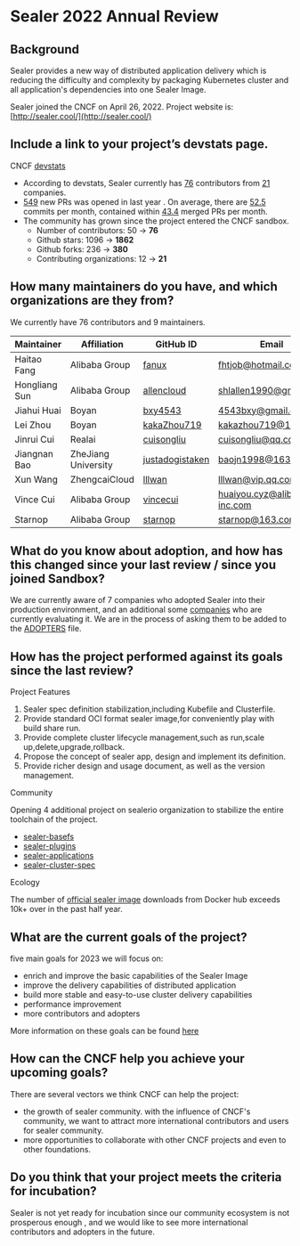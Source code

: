 # Sealer 2022 Annual Review

## Background

Sealer provides a new way of distributed application delivery which is reducing the difficulty and complexity by
packaging Kubernetes cluster and all application's dependencies into one Sealer Image.

Sealer joined the CNCF on April 26, 2022. Project website is: [http://sealer.cool/](http://sealer.cool/)

## Include a link to your project’s devstats page.

CNCF [devstats](https://sealer.devstats.cncf.io/d/8/dashboards?orgId=1&refresh=15m)

- According to devstats, Sealer currently has [76](https://sealer.devstats.cncf.io/d/22/prs-authors-table?orgId=1)
  contributors from [21](https://sealer.devstats.cncf.io/d/5/companies-table?orgId=1) companies.
- [549](https://sealer.devstats.cncf.io/d/15/new-prs-in-repository-groups?orgId=1&var-period=w&var-repogroup_name=All)
  new PRs was opened in last year . On average, there
  are [52.5](https://sealer.devstats.cncf.io/d/74/contributions-chart?orgId=1&var-period=m&var-metric=commits&var-repogroup_name=All&var-country_name=All&var-company_name=All&var-company=all&from=now-2y&to=now)
  commits per month, contained
  within [43.4](https://sealer.devstats.cncf.io/d/74/contributions-chart?orgId=1&var-period=m&var-metric=mergedprs&var-repogroup_name=All&var-country_name=All&var-company_name=All&var-company=all&from=now-2y&to=now)
  merged PRs per month.
- The community has grown since the project entered the CNCF sandbox.
    - Number of contributors: 50 -> **76**
    - Github stars: 1096 -> **1862**
    - Github forks: 236 -> **380**
    - Contributing organizations: 12 -> **21**

## How many maintainers do you have, and which organizations are they from?

We currently have 76 contributors and 9 maintainers.

| Maintainer | Affiliation | GitHub ID | Email |
| --- | --- | --- | --- |
| Haitao Fang | Alibaba Group | [fanux](https://github.com/fanux) | [fhtjob@hotmail.com](mailto:fhtjob@hotmail.com) |
| Hongliang Sun | Alibaba Group | [allencloud](https://github.com/allencloud) | [shlallen1990@gmail.com](mailto:shlallen1990@gmail.com) |
| Jiahui Huai | Boyan | [bxy4543](https://github.com/bxy4543) | [4543bxy@gmail.com](mailto:4543bxy@gmail.com) |
| Lei Zhou | Boyan | [kakaZhou719](https://github.com/kakaZhou719) | [kakazhou719@163.com](mailto:kakazhou719@163.com) |
| Jinrui Cui | Realai | [cuisongliu](https://github.com/cuisongliu) | [cuisongliu@qq.com](mailto:cuisongliu@qq.com) |
| Jiangnan Bao | ZheJiang University | [justadogistaken](https://github.com/justadogistaken) | [baojn1998@163.com](mailto:baojn1998@163.com) |
| Xun Wang | ZhengcaiCloud | [lllwan](https://github.com/lllwan) | [lllwan@vip.qq.com](mailto:lllwan@vip.qq.com) |
| Vince Cui | Alibaba Group | [vincecui](https://github.com/vincecui) | [huaiyou.cyz@alibaba-inc.com](mailto:huaiyou.cyz@alibaba-inc.com) |
| Starnop | Alibaba Group | [starnop](https://github.com/starnop) | [starnop@163.com](mailto:starnop@163.com) |

## What do you know about adoption, and how has this changed since your last review / since you joined Sandbox?

We are currently aware of 7 companies who adopted Sealer into their production environment, and an additional
some [companies](https://github.com/sealerio/sealer/issues/119) who are currently evaluating it. We are in the process
of asking them to be added to the [ADOPTERS](https://github.com/sealerio/sealer/blob/main/Adopters.md) file.

## How has the project performed against its goals since the last review?

Project Features

1. Sealer spec definition stabilization,including Kubefile and Clusterfile.
2. Provide standard OCI format sealer image,for conveniently play with build share run.
3. Provide complete cluster lifecycle management,such as run,scale up,delete,upgrade,rollback.
4. Propose the concept of sealer app, design and implement its definition.
5. Provide richer design and usage document, as well as the version management.

Community

Opening 4 additional project on sealerio organization to stabilize the entire toolchain of the project.

- [sealer-basefs](https://github.com/sealerio/basefs)
- [sealer-plugins](https://github.com/sealerio/plugins)
- [sealer-applications](https://github.com/sealerio/applications)
- [sealer-cluster-spec](https://github.com/sealerio/cluster-spec)

Ecology

The number of [official sealer image](https://hub.docker.com/r/sealerio/kubernetes) downloads from Docker hub exceeds 10k+ over in the past half year.

## What are the current goals of the project?

five main goals for 2023 we will focus on:

- enrich and improve the basic capabilities of the Sealer Image
- improve the delivery capabilities of distributed application
- build more stable and easy-to-use cluster delivery capabilities
- performance improvement
- more contributors and adopters

More information on these goals can be found [here](https://github.com/sealerio/sealer/blob/main/ROADMAP.md)

## How can the CNCF help you achieve your upcoming goals?

There are several vectors we think CNCF can help the project:

- the growth of sealer community. with the influence of CNCF's community, we want to attract more international
  contributors and users for sealer community.
- more opportunities to collaborate with other CNCF projects and even to other foundations. 

## Do you think that your project meets the criteria for incubation?

Sealer is not yet ready for incubation since our community ecosystem is not prosperous  enough , and we would like to
see more international contributors and adopters in the future.
